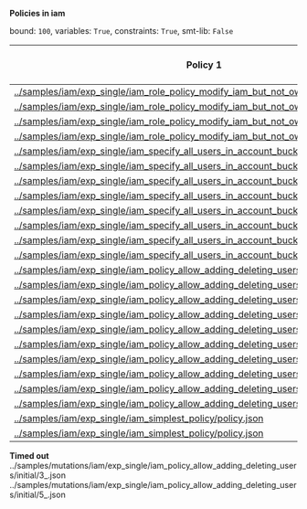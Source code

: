 
**Policies in iam**

bound: `100`, variables: `True`, constraints: `True`, smt-lib: `False`

|Policy 1|Policy 2|P1 => P2|Solve Time (ms)|lg(tuple)|Count Time (ms)|lg(principal)|lg(action)|lg(resource)|P2 => P1|Solve Time (ms)|lg(tuple)|Count Time (ms)|lg(principal)|lg(action)|lg(resource)|
|-|-|-|-|-|-|-|-|-|-|-|-|-|-|-|-|
|[../samples/iam/exp_single/iam_role_policy_modify_iam_but_not_own_policies/policy.json](../samples/iam/exp_single/iam_role_policy_modify_iam_but_not_own_policies/policy.json)|[../samples/mutations/iam/exp_single/iam_role_policy_modify_iam_but_not_own_policies/policy/3_.json](../samples/mutations/iam/exp_single/iam_role_policy_modify_iam_but_not_own_policies/policy/3_.json)|SAT|599.734|626.3275746580285|18.7563|0.0|2.321928094887362|624.0056465631411|SAT|9022.75|807.0931094043915|913.041|0.0|7.08746284125034|800.0056465631411|
|[../samples/iam/exp_single/iam_role_policy_modify_iam_but_not_own_policies/policy.json](../samples/iam/exp_single/iam_role_policy_modify_iam_but_not_own_policies/policy.json)|[../samples/mutations/iam/exp_single/iam_role_policy_modify_iam_but_not_own_policies/policy/0_.json](../samples/mutations/iam/exp_single/iam_role_policy_modify_iam_but_not_own_policies/policy/0_.json)|UNSAT|475.505|-|-|-|-|-|UNSAT|464.597|-|-|-|-|-|
|[../samples/iam/exp_single/iam_role_policy_modify_iam_but_not_own_policies/policy.json](../samples/iam/exp_single/iam_role_policy_modify_iam_but_not_own_policies/policy.json)|[../samples/mutations/iam/exp_single/iam_role_policy_modify_iam_but_not_own_policies/policy/2_.json](../samples/mutations/iam/exp_single/iam_role_policy_modify_iam_but_not_own_policies/policy/2_.json)|SAT|471.86|626.3275746580285|17.558|0.0|2.321928094887362|624.0056465631411|SAT|8958.97|807.0931094043915|916.557|0.0|7.08746284125034|800.0056465631411|
|[../samples/iam/exp_single/iam_role_policy_modify_iam_but_not_own_policies/policy.json](../samples/iam/exp_single/iam_role_policy_modify_iam_but_not_own_policies/policy.json)|[../samples/mutations/iam/exp_single/iam_role_policy_modify_iam_but_not_own_policies/policy/1_.json](../samples/mutations/iam/exp_single/iam_role_policy_modify_iam_but_not_own_policies/policy/1_.json)|UNSAT|477.921|-|-|-|-|-|UNSAT|355.334|-|-|-|-|-|
|[../samples/iam/exp_single/iam_specify_all_users_in_account_bucket_policy/policy2.json](../samples/iam/exp_single/iam_specify_all_users_in_account_bucket_policy/policy2.json)|[../samples/mutations/iam/exp_single/iam_specify_all_users_in_account_bucket_policy/policy2/3_.json](../samples/mutations/iam/exp_single/iam_specify_all_users_in_account_bucket_policy/policy2/3_.json)|UNSAT|3092.42|-|-|-|-|-|SAT|7004.25|2126.524734329622|3821.9|800.0056465631411|6.507794640198696|520.0056465631411|
|[../samples/iam/exp_single/iam_specify_all_users_in_account_bucket_policy/policy2.json](../samples/iam/exp_single/iam_specify_all_users_in_account_bucket_policy/policy2.json)|[../samples/mutations/iam/exp_single/iam_specify_all_users_in_account_bucket_policy/policy2/0_.json](../samples/mutations/iam/exp_single/iam_specify_all_users_in_account_bucket_policy/policy2/0_.json)|UNSAT|7920.19|-|-|-|-|-|UNSAT|7899.96|-|-|-|-|-|
|[../samples/iam/exp_single/iam_specify_all_users_in_account_bucket_policy/policy2.json](../samples/iam/exp_single/iam_specify_all_users_in_account_bucket_policy/policy2.json)|[../samples/mutations/iam/exp_single/iam_specify_all_users_in_account_bucket_policy/policy2/2_.json](../samples/mutations/iam/exp_single/iam_specify_all_users_in_account_bucket_policy/policy2/2_.json)|UNSAT|3045.05|-|-|-|-|-|SAT|7058.86|2126.524734329622|3887.39|800.0056465631411|6.507794640198696|520.0056465631411|
|[../samples/iam/exp_single/iam_specify_all_users_in_account_bucket_policy/policy2.json](../samples/iam/exp_single/iam_specify_all_users_in_account_bucket_policy/policy2.json)|[../samples/mutations/iam/exp_single/iam_specify_all_users_in_account_bucket_policy/policy2/1_.json](../samples/mutations/iam/exp_single/iam_specify_all_users_in_account_bucket_policy/policy2/1_.json)|UNSAT|7673.5|-|-|-|-|-|UNSAT|7686.59|-|-|-|-|-|
|[../samples/iam/exp_single/iam_specify_all_users_in_account_bucket_policy/policy1.json](../samples/iam/exp_single/iam_specify_all_users_in_account_bucket_policy/policy1.json)|[../samples/mutations/iam/exp_single/iam_specify_all_users_in_account_bucket_policy/policy1/3_.json](../samples/mutations/iam/exp_single/iam_specify_all_users_in_account_bucket_policy/policy1/3_.json)|UNSAT|124.448|-|-|-|-|-|SAT|1419.55|6.491853096329675|79.4918|0.0|6.491853096329675|0.0|
|[../samples/iam/exp_single/iam_specify_all_users_in_account_bucket_policy/policy1.json](../samples/iam/exp_single/iam_specify_all_users_in_account_bucket_policy/policy1.json)|[../samples/mutations/iam/exp_single/iam_specify_all_users_in_account_bucket_policy/policy1/0_.json](../samples/mutations/iam/exp_single/iam_specify_all_users_in_account_bucket_policy/policy1/0_.json)|UNSAT|201.235|-|-|-|-|-|UNSAT|116.251|-|-|-|-|-|
|[../samples/iam/exp_single/iam_specify_all_users_in_account_bucket_policy/policy1.json](../samples/iam/exp_single/iam_specify_all_users_in_account_bucket_policy/policy1.json)|[../samples/mutations/iam/exp_single/iam_specify_all_users_in_account_bucket_policy/policy1/2_.json](../samples/mutations/iam/exp_single/iam_specify_all_users_in_account_bucket_policy/policy1/2_.json)|UNSAT|124.577|-|-|-|-|-|SAT|1431.03|6.491853096329675|78.9314|0.0|6.491853096329675|0.0|
|[../samples/iam/exp_single/iam_specify_all_users_in_account_bucket_policy/policy1.json](../samples/iam/exp_single/iam_specify_all_users_in_account_bucket_policy/policy1.json)|[../samples/mutations/iam/exp_single/iam_specify_all_users_in_account_bucket_policy/policy1/1_.json](../samples/mutations/iam/exp_single/iam_specify_all_users_in_account_bucket_policy/policy1/1_.json)|UNSAT|190.694|-|-|-|-|-|UNSAT|116.779|-|-|-|-|-|
|[../samples/iam/exp_single/iam_policy_allow_adding_deleting_users/fixed.json](../samples/iam/exp_single/iam_policy_allow_adding_deleting_users/fixed.json)|[../samples/mutations/iam/exp_single/iam_policy_allow_adding_deleting_users/fixed/3_.json](../samples/mutations/iam/exp_single/iam_policy_allow_adding_deleting_users/fixed/3_.json)|UNSAT|276.747|-|-|-|-|-|SAT|8008.75|701.3522466716142|521.232|0.0|7.139551352398794|694.2126953192153|
|[../samples/iam/exp_single/iam_policy_allow_adding_deleting_users/fixed.json](../samples/iam/exp_single/iam_policy_allow_adding_deleting_users/fixed.json)|[../samples/mutations/iam/exp_single/iam_policy_allow_adding_deleting_users/fixed/0_.json](../samples/mutations/iam/exp_single/iam_policy_allow_adding_deleting_users/fixed/0_.json)|UNSAT|405.172|-|-|-|-|-|UNSAT|405.259|-|-|-|-|-|
|[../samples/iam/exp_single/iam_policy_allow_adding_deleting_users/fixed.json](../samples/iam/exp_single/iam_policy_allow_adding_deleting_users/fixed.json)|[../samples/mutations/iam/exp_single/iam_policy_allow_adding_deleting_users/fixed/2_.json](../samples/mutations/iam/exp_single/iam_policy_allow_adding_deleting_users/fixed/2_.json)|UNSAT|276.101|-|-|-|-|-|SAT|8171.55|701.3522466716142|523.781|0.0|7.139551352398794|694.2126953192153|
|[../samples/iam/exp_single/iam_policy_allow_adding_deleting_users/fixed.json](../samples/iam/exp_single/iam_policy_allow_adding_deleting_users/fixed.json)|[../samples/mutations/iam/exp_single/iam_policy_allow_adding_deleting_users/fixed/1_.json](../samples/mutations/iam/exp_single/iam_policy_allow_adding_deleting_users/fixed/1_.json)|UNSAT|300.538|-|-|-|-|-|UNSAT|348.195|-|-|-|-|-|
|[../samples/iam/exp_single/iam_policy_allow_adding_deleting_users/initial.json](../samples/iam/exp_single/iam_policy_allow_adding_deleting_users/initial.json)|[../samples/mutations/iam/exp_single/iam_policy_allow_adding_deleting_users/initial/7_.json](../samples/mutations/iam/exp_single/iam_policy_allow_adding_deleting_users/initial/7_.json)|UNSAT|1104.92|-|-|-|-|-|SAT|10952.3|1707.1189520796552|3397.71|0.0|7.139551352398794|800.0056465631411|
|[../samples/iam/exp_single/iam_policy_allow_adding_deleting_users/initial.json](../samples/iam/exp_single/iam_policy_allow_adding_deleting_users/initial.json)|[../samples/mutations/iam/exp_single/iam_policy_allow_adding_deleting_users/initial/4_.json](../samples/mutations/iam/exp_single/iam_policy_allow_adding_deleting_users/initial/4_.json)|UNSAT|1255.06|-|-|-|-|-|SAT|294.145|1521.0112931262822|607.227|0.0|1.0|800.0056465631411|
|[../samples/iam/exp_single/iam_policy_allow_adding_deleting_users/initial.json](../samples/iam/exp_single/iam_policy_allow_adding_deleting_users/initial.json)|[../samples/mutations/iam/exp_single/iam_policy_allow_adding_deleting_users/initial/0_.json](../samples/mutations/iam/exp_single/iam_policy_allow_adding_deleting_users/initial/0_.json)|UNSAT|679.495|-|-|-|-|-|UNSAT|813.115|-|-|-|-|-|
|[../samples/iam/exp_single/iam_policy_allow_adding_deleting_users/initial.json](../samples/iam/exp_single/iam_policy_allow_adding_deleting_users/initial.json)|[../samples/mutations/iam/exp_single/iam_policy_allow_adding_deleting_users/initial/6_.json](../samples/mutations/iam/exp_single/iam_policy_allow_adding_deleting_users/initial/6_.json)|UNSAT|1256.63|-|-|-|-|-|SAT|11175.6|1707.1189520796552|3325.96|0.0|7.139551352398794|800.0056465631411|
|[../samples/iam/exp_single/iam_policy_allow_adding_deleting_users/initial.json](../samples/iam/exp_single/iam_policy_allow_adding_deleting_users/initial.json)|[../samples/mutations/iam/exp_single/iam_policy_allow_adding_deleting_users/initial/2_.json](../samples/mutations/iam/exp_single/iam_policy_allow_adding_deleting_users/initial/2_.json)|UNSAT|1093.58|-|-|-|-|-|SAT|236.23|1521.0112931262822|578.121|0.0|1.0|800.0056465631411|
|[../samples/iam/exp_single/iam_policy_allow_adding_deleting_users/initial.json](../samples/iam/exp_single/iam_policy_allow_adding_deleting_users/initial.json)|[../samples/mutations/iam/exp_single/iam_policy_allow_adding_deleting_users/initial/1_.json](../samples/mutations/iam/exp_single/iam_policy_allow_adding_deleting_users/initial/1_.json)|UNSAT|674.33|-|-|-|-|-|UNSAT|675.361|-|-|-|-|-|
|[../samples/iam/exp_single/iam_simplest_policy/policy.json](../samples/iam/exp_single/iam_simplest_policy/policy.json)|[../samples/mutations/iam/exp_single/iam_simplest_policy/policy/0_.json](../samples/mutations/iam/exp_single/iam_simplest_policy/policy/0_.json)|UNSAT|15839.1|-|-|-|-|-|UNSAT|16565.2|-|-|-|-|-|
|[../samples/iam/exp_single/iam_simplest_policy/policy.json](../samples/iam/exp_single/iam_simplest_policy/policy.json)|[../samples/mutations/iam/exp_single/iam_simplest_policy/policy/1_.json](../samples/mutations/iam/exp_single/iam_simplest_policy/policy/1_.json)|UNSAT|16006.9|-|-|-|-|-|UNSAT|15666.8|-|-|-|-|-|

**Timed out**
../samples/mutations/iam/exp_single/iam_policy_allow_adding_deleting_users/initial/3_.json
../samples/mutations/iam/exp_single/iam_policy_allow_adding_deleting_users/initial/5_.json
